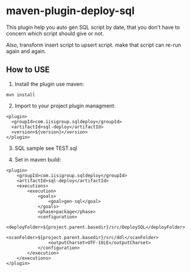 # maven-plugin-deploy-sql
This plugin help you auto gen SQL script by date, that you don't have to concern which script should give or not.

Also, transform insert script to upsert script. make that script can re-run again and again. 

## How to USE
1. Install the plugin use maven:
```
mvn install
```
2. Import to your project plugin managment:
```
<plugin>
  <groupId>com.iisigroup.sqldeploy</groupId>
  <artifactId>sql-deploy</artifactId>
  <version>${version}</version>
</plugin>
```
3. SQL sample see TEST.sql

4. Set in maven build:
```
<plugin>
	<groupId>com.iisigroup.sqldeploy</groupId>
	<artifactId>sql-deploy</artifactId>
	<executions>
		<execution>
			<goals>
				<goal>gen-sql</goal>
			</goals>
			<phase>package</phase>
			<configuration>
				<deployFolder>${project.parent.basedir}/src/DeploySQL</deployFolder>
				<scanFolder>${project.parent.basedir}/src/ddl</scanFolder>
				<outputCharset>UTF-16LE</outputCharset>
			</configuration>
		</execution>
	</executions>
</plugin>
```

